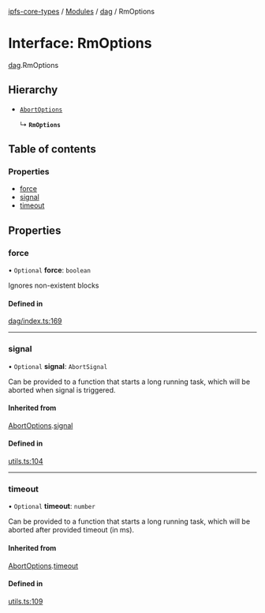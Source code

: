 [ipfs-core-types](../README.md) / [Modules](../modules.md) / [dag](../modules/dag.md) / RmOptions

# Interface: RmOptions

[dag](../modules/dag.md).RmOptions

## Hierarchy

- [`AbortOptions`](index.AbortOptions.md)

  ↳ **`RmOptions`**

## Table of contents

### Properties

- [force](dag.RmOptions.md#force)
- [signal](dag.RmOptions.md#signal)
- [timeout](dag.RmOptions.md#timeout)

## Properties

### force

• `Optional` **force**: `boolean`

Ignores non-existent blocks

#### Defined in

[dag/index.ts:169](https://github.com/ipfs/js-ipfs/blob/1655368d/packages/ipfs-core-types/src/dag/index.ts#L169)

___

### signal

• `Optional` **signal**: `AbortSignal`

Can be provided to a function that starts a long running task, which will
be aborted when signal is triggered.

#### Inherited from

[AbortOptions](index.AbortOptions.md).[signal](index.AbortOptions.md#signal)

#### Defined in

[utils.ts:104](https://github.com/ipfs/js-ipfs/blob/1655368d/packages/ipfs-core-types/src/utils.ts#L104)

___

### timeout

• `Optional` **timeout**: `number`

Can be provided to a function that starts a long running task, which will
be aborted after provided timeout (in ms).

#### Inherited from

[AbortOptions](index.AbortOptions.md).[timeout](index.AbortOptions.md#timeout)

#### Defined in

[utils.ts:109](https://github.com/ipfs/js-ipfs/blob/1655368d/packages/ipfs-core-types/src/utils.ts#L109)
